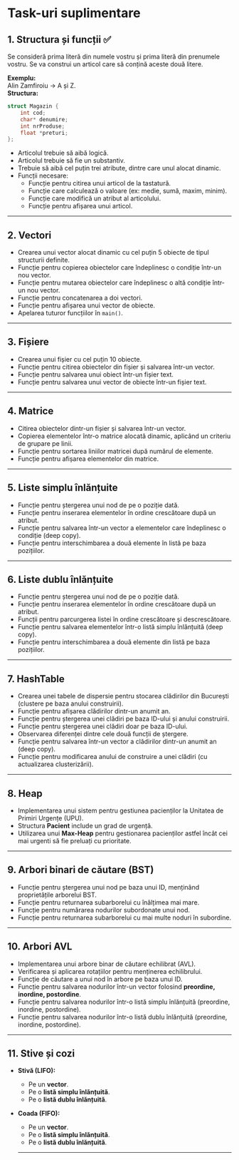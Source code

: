 # Task-uri suplimentare

## 1. Structura și funcții ✅
Se consideră prima literă din numele vostru și prima literă din prenumele vostru. Se va construi un articol care să conțină aceste două litere.

**Exemplu:**  
Alin Zamfiroiu → A și Z.  
**Structura:**  
```c
struct Magazin {
    int cod;
    char* denumire;
    int nrProduse;
    float *preturi;
};
```
- Articolul trebuie să aibă logică.
- Articolul trebuie să fie un substantiv.
- Trebuie să aibă cel puțin trei atribute, dintre care unul alocat dinamic.
- Funcții necesare:
  - Funcție pentru citirea unui articol de la tastatură.
  - Funcție care calculează o valoare (ex: medie, sumă, maxim, minim).
  - Funcție care modifică un atribut al articolului.
  - Funcție pentru afișarea unui articol.

---

## 2. Vectori
- Crearea unui vector alocat dinamic cu cel puțin 5 obiecte de tipul structurii definite.
- Funcție pentru copierea obiectelor care îndeplinesc o condiție într-un nou vector.
- Funcție pentru mutarea obiectelor care îndeplinesc o altă condiție într-un nou vector.
- Funcție pentru concatenarea a doi vectori.
- Funcție pentru afișarea unui vector de obiecte.
- Apelarea tuturor funcțiilor în `main()`.

---

## 3. Fișiere
- Crearea unui fișier cu cel puțin 10 obiecte.
- Funcție pentru citirea obiectelor din fișier și salvarea într-un vector.
- Funcție pentru salvarea unui obiect într-un fișier text.
- Funcție pentru salvarea unui vector de obiecte într-un fișier text.

---

## 4. Matrice
- Citirea obiectelor dintr-un fișier și salvarea într-un vector.
- Copierea elementelor într-o matrice alocată dinamic, aplicând un criteriu de grupare pe linii.
- Funcție pentru sortarea liniilor matricei după numărul de elemente.
- Funcție pentru afișarea elementelor din matrice.

---

## 5. Liste simplu înlănțuite
- Funcție pentru ștergerea unui nod de pe o poziție dată.
- Funcție pentru inserarea elementelor în ordine crescătoare după un atribut.
- Funcție pentru salvarea într-un vector a elementelor care îndeplinesc o condiție (deep copy).
- Funcție pentru interschimbarea a două elemente în listă pe baza pozițiilor.

---

## 6. Liste dublu înlănțuite
- Funcție pentru ștergerea unui nod de pe o poziție dată.
- Funcție pentru inserarea elementelor în ordine crescătoare după un atribut.
- Funcții pentru parcurgerea listei în ordine crescătoare și descrescătoare.
- Funcție pentru salvarea elementelor într-o listă simplu înlănțuită (deep copy).
- Funcție pentru interschimbarea a două elemente din listă pe baza pozițiilor.

---

## 7. HashTable
- Crearea unei tabele de dispersie pentru stocarea clădirilor din București (clustere pe baza anului construirii).
- Funcție pentru afișarea clădirilor dintr-un anumit an.
- Funcție pentru ștergerea unei clădiri pe baza ID-ului și anului construirii.
- Funcție pentru ștergerea unei clădiri doar pe baza ID-ului.
- Observarea diferenței dintre cele două funcții de ștergere.
- Funcție pentru salvarea într-un vector a clădirilor dintr-un anumit an (deep copy).
- Funcție pentru modificarea anului de construire a unei clădiri (cu actualizarea clusterizării).

---

## 8. Heap
- Implementarea unui sistem pentru gestiunea pacienților la Unitatea de Primiri Urgențe (UPU).
- Structura **Pacient** include un grad de urgență.
- Utilizarea unui **Max-Heap** pentru gestionarea pacienților astfel încât cei mai urgenti să fie preluați cu prioritate.

---

## 9. Arbori binari de căutare (BST)
- Funcție pentru ștergerea unui nod pe baza unui ID, menținând proprietățile arborelui BST.
- Funcție pentru returnarea subarborelui cu înălțimea mai mare.
- Funcție pentru numărarea nodurilor subordonate unui nod.
- Funcție pentru returnarea subarborelui cu mai multe noduri în subordine.

---

## 10. Arbori AVL
- Implementarea unui arbore binar de căutare echilibrat (AVL).
- Verificarea și aplicarea rotațiilor pentru menținerea echilibrului.
- Funcție de căutare a unui nod în arbore pe baza unui ID.
- Funcție pentru salvarea nodurilor într-un vector folosind **preordine, inordine, postordine**.
- Funcție pentru salvarea nodurilor într-o listă simplu înlănțuită (preordine, inordine, postordine).
- Funcție pentru salvarea nodurilor într-o listă dublu înlănțuită (preordine, inordine, postordine).

---

## 11. Stive și cozi
- **Stivă (LIFO):**
  - Pe un **vector**.
  - Pe o **listă simplu înlănțuită**.
  - Pe o **listă dublu înlănțuită**.
- **Coada (FIFO):**
  - Pe un **vector**.
  - Pe o **listă simplu înlănțuită**.
  - Pe o **listă dublu înlănțuită**.

  ---